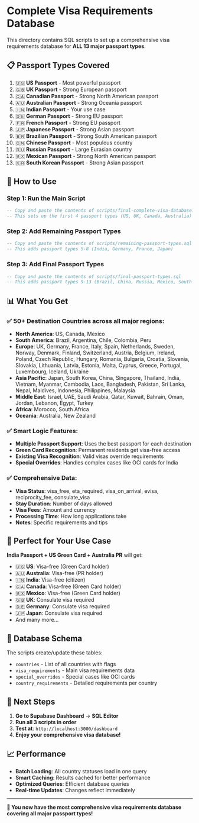 # Complete Visa Requirements Database

This directory contains SQL scripts to set up a comprehensive visa requirements database for **ALL 13 major passport types**.

## 📋 Passport Types Covered

1. 🇺🇸 **US Passport** - Most powerful passport
2. 🇬🇧 **UK Passport** - Strong European passport
3. 🇨🇦 **Canadian Passport** - Strong North American passport
4. 🇦🇺 **Australian Passport** - Strong Oceania passport
5. 🇮🇳 **Indian Passport** - Your use case
6. 🇩🇪 **German Passport** - Strong EU passport
7. 🇫🇷 **French Passport** - Strong EU passport
8. 🇯🇵 **Japanese Passport** - Strong Asian passport
9. 🇧🇷 **Brazilian Passport** - Strong South American passport
10. 🇨🇳 **Chinese Passport** - Most populous country
11. 🇷🇺 **Russian Passport** - Large Eurasian country
12. 🇲🇽 **Mexican Passport** - Strong North American passport
13. 🇰🇷 **South Korean Passport** - Strong Asian passport

## 🚀 How to Use

### Step 1: Run the Main Script
```sql
-- Copy and paste the contents of scripts/final-complete-visa-database.sql
-- This sets up the first 4 passport types (US, UK, Canada, Australia)
```

### Step 2: Add Remaining Passport Types
```sql
-- Copy and paste the contents of scripts/remaining-passport-types.sql
-- This adds passport types 5-8 (India, Germany, France, Japan)
```

### Step 3: Add Final Passport Types
```sql
-- Copy and paste the contents of scripts/final-passport-types.sql
-- This adds passport types 9-13 (Brazil, China, Russia, Mexico, South Korea)
```

## 📊 What You Get

### ✅ **50+ Destination Countries** across all major regions:
- **North America**: US, Canada, Mexico
- **South America**: Brazil, Argentina, Chile, Colombia, Peru
- **Europe**: UK, Germany, France, Italy, Spain, Netherlands, Sweden, Norway, Denmark, Finland, Switzerland, Austria, Belgium, Ireland, Poland, Czech Republic, Hungary, Romania, Bulgaria, Croatia, Slovenia, Slovakia, Lithuania, Latvia, Estonia, Malta, Cyprus, Greece, Portugal, Luxembourg, Iceland, Ukraine
- **Asia Pacific**: Japan, South Korea, China, Singapore, Thailand, India, Vietnam, Myanmar, Cambodia, Laos, Bangladesh, Pakistan, Sri Lanka, Nepal, Maldives, Indonesia, Philippines, Malaysia
- **Middle East**: Israel, UAE, Saudi Arabia, Qatar, Kuwait, Bahrain, Oman, Jordan, Lebanon, Egypt, Turkey
- **Africa**: Morocco, South Africa
- **Oceania**: Australia, New Zealand

### ✅ **Smart Logic Features**:
- **Multiple Passport Support**: Uses the best passport for each destination
- **Green Card Recognition**: Permanent residents get visa-free access
- **Existing Visa Recognition**: Valid visas override requirements
- **Special Overrides**: Handles complex cases like OCI cards for India

### ✅ **Comprehensive Data**:
- **Visa Status**: visa_free, eta_required, visa_on_arrival, evisa, reciprocity_fee, consulate_visa
- **Stay Duration**: Number of days allowed
- **Visa Fees**: Amount and currency
- **Processing Time**: How long applications take
- **Notes**: Specific requirements and tips

## 🎯 Perfect for Your Use Case

**India Passport + US Green Card + Australia PR** will get:
- 🇺🇸 **US**: Visa-free (Green Card holder)
- 🇦🇺 **Australia**: Visa-free (PR holder)
- 🇮🇳 **India**: Visa-free (citizen)
- 🇨🇦 **Canada**: Visa-free (Green Card holder)
- 🇲🇽 **Mexico**: Visa-free (Green Card holder)
- 🇬🇧 **UK**: Consulate visa required
- 🇩🇪 **Germany**: Consulate visa required
- 🇯🇵 **Japan**: Consulate visa required
- And many more...

## 🔧 Database Schema

The scripts create/update these tables:
- `countries` - List of all countries with flags
- `visa_requirements` - Main visa requirements data
- `special_overrides` - Special cases like OCI cards
- `country_requirements` - Detailed requirements per country

## 🚀 Next Steps

1. **Go to Supabase Dashboard** → **SQL Editor**
2. **Run all 3 scripts in order**
3. **Test at**: `http://localhost:3000/dashboard`
4. **Enjoy your comprehensive visa database!**

## 📈 Performance

- **Batch Loading**: All country statuses load in one query
- **Smart Caching**: Results cached for better performance
- **Optimized Queries**: Efficient database queries
- **Real-time Updates**: Changes reflect immediately

---

**🎉 You now have the most comprehensive visa requirements database covering all major passport types!** 